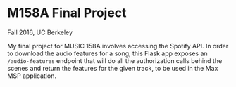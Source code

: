 M158A Final Project
===================

Fall 2016, UC Berkeley

My final project for MUSIC 158A involves accessing the Spotify API. In order to download the audio features for a song, this Flask app exposes an `/audio-features` endpoint that will do all the authorization calls behind the scenes and return the features for the given track, to be used in the Max MSP application.
